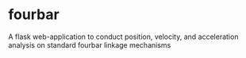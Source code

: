 # fourbar
A flask web-application to conduct position, velocity, and acceleration analysis on standard fourbar linkage mechanisms
